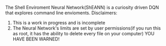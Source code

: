 The Shell Enviroment Neural Network(ShEANN) is a curiosity driven DQN that explores command line envioments.
Disclaimers:
1. This is a work in progress and is incomplete
2. The Neural Network's limits are set by user permissions(if you run this as root, it has the ability to delete every file on your computer)
YOU HAVE BEEN WARNED!
